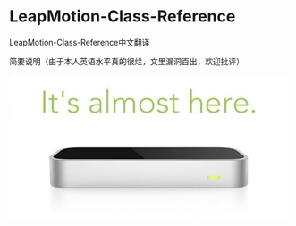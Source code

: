 LeapMotion-Class-Reference
==========================

LeapMotion-Class-Reference中文翻译

简要说明（由于本人英语水平真的很烂，文里漏洞百出，欢迎批评）

![](reference/images/leapmotion.jpg)
